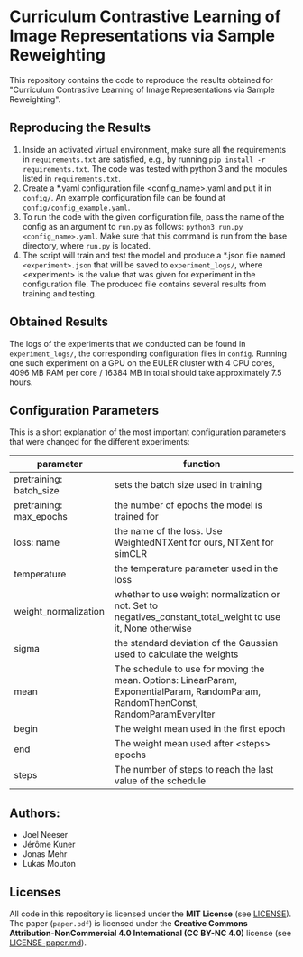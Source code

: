 # Curriculum Contrastive Learning of Image Representations via Sample Reweighting

This repository contains the code to reproduce the results obtained for
"Curriculum Contrastive Learning of Image Representations via Sample
Reweighting".

## Reproducing the Results

1. Inside an activated virtual environment, make sure all the requirements in `requirements.txt` are satisfied, e.g., by running `pip install -r requirements.txt`. The code was tested with python 3 and the modules listed in `requirements.txt`.
2. Create a \*.yaml configuration file <config_name>.yaml and put it in `config/`. An example configuration file can be found at `config/config_example.yaml`.
3. To run the code with the given configuration file, pass the name of the config as an argument to `run.py` as follows: `python3 run.py <config_name>.yaml`. Make sure that this command is run from the base directory, where `run.py` is located.
4. The script will train and test the model and produce a \*.json file named `<experiment>.json` that will be saved to `experiment_logs/`, where \<experiment\> is the value that was given for experiment in the configuration file. The produced file contains several results from training and testing.

## Obtained Results

The logs of the experiments that we conducted can be found in `experiment_logs/`, the corresponding configuration files in `config`. Running one such experiment on a GPU on the EULER cluster with 4 CPU cores, 4096 MB RAM per core / 16384 MB in total should take approximately 7.5 hours.

## Configuration Parameters

This is a short explanation of the most important configuration parameters that were changed for the different experiments:

| parameter | function |
|---|---|
| pretraining: batch_size | sets the batch size used in training |
| pretraining: max_epochs | the number of epochs the model is trained for |
| loss: name | the name of the loss. Use WeightedNTXent for ours, NTXent for simCLR |
| temperature | the temperature parameter used in the loss |
| weight_normalization | whether to use weight normalization or not. Set to negatives_constant_total_weight to use it, None otherwise |
| sigma | the standard deviation of the Gaussian used to calculate the weights |
| mean | The schedule to use for moving the mean. Options: LinearParam, ExponentialParam, RandomParam, RandomThenConst, RandomParamEveryIter |
| begin | The weight mean used in the first epoch |
| end | The weight mean used after \<steps\> epochs |
| steps | The number of steps to reach the last value of the schedule |


## Authors:
- Joel Neeser
- Jérôme Kuner
- Jonas Mehr
- Lukas Mouton

## Licenses

All code in this repository is licensed under the **MIT License** (see [LICENSE](./LICENSE)). The paper (`paper.pdf`) is licensed under the **Creative Commons Attribution-NonCommercial 4.0 International (CC BY-NC 4.0)** license (see [LICENSE-paper.md](./LICENSE-paper)).
